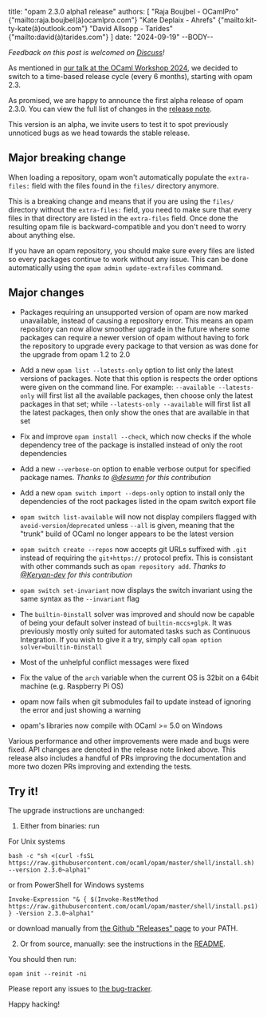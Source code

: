 title: "opam 2.3.0 alpha1 release"
authors: [
  "Raja Boujbel - OCamlPro" {"mailto:raja.boujbel(à)ocamlpro.com"}
  "Kate Deplaix - Ahrefs" {"mailto:kit-ty-kate(à)outlook.com"}
  "David Allsopp - Tarides" {"mailto:david(à)tarides.com"}
]
date: "2024-09-19"
--BODY--

_Feedback on this post is welcomed on [Discuss](https://discuss.ocaml.org/t/ann-opam-2-3-0-alpha1/XXXXX)!_

As mentioned in [our talk at the OCaml Workshop 2024](https://icfp24.sigplan.org/details/ocaml-2024-papers/10/Opam-2-2-and-beyond),
we decided to switch to a time-based release cycle (every 6 months), starting with opam 2.3.

As promised, we are happy to announce the first alpha release of opam 2.3.0.
You can view the full list of changes in the
[release note](https://github.com/ocaml/opam/releases/tag/2.3.0-alpha1).

This version is an alpha, we invite users to test it to spot previously
unnoticed bugs as we head towards the stable release.

## Major breaking change

When loading a repository, opam won't automatically populate the `extra-files:` field with the files found in the `files/` directory anymore.

This is a breaking change and means that if you are using the `files/` directory without the `extra-files:` field, you need to make sure that every files in that directory are listed in the `extra-files` field.
Once done the resulting opam file is backward-compatible and you don't need to worry about anything else.

If you have an opam repository, you should make sure every files are listed so every packages continue to work without any issue.
This can be done automatically using the `opam admin update-extrafiles` command.

## Major changes

* Packages requiring an unsupported version of opam are now marked unavailable, instead of causing a repository error. This means an opam repository can now allow smoother upgrade in the future where some packages can require a newer version of opam without having to fork the repository to upgrade every package to that version as was done for the upgrade from opam 1.2 to 2.0

* Add a new `opam list --latests-only` option to list only the latest versions of packages. Note that this option is respects the order options were given on the command line. For example: `--available --latests-only` will first list all the available packages, then choose only the latest packages in that set; while `--latests-only --available` will first list all the latest packages, then only show the ones that are available in that set

* Fix and improve `opam install --check`, which now checks if the whole dependency tree of the package is installed instead of only the root dependencies

* Add a new `--verbose-on` option to enable verbose output for specified package names. *Thanks to [@desumn](https://github.com/desumn) for this contribution*

* Add a new `opam switch import --deps-only` option to install only the dependencies of the root packages listed in the opam switch export file

* `opam switch list-available` will now not display compilers flagged with `avoid-version`/`deprecated` unless `--all` is given, meaning that the "trunk" build of OCaml no longer appears to be the latest version

* `opam switch create --repos` now accepts git URLs suffixed with `.git` instead of requiring the `git+https://` protocol prefix. This is consistant with other commands such as `opam repository add`. *Thanks to [@Keryan-dev](https://github.com/Keryan-dev) for this contribution*

* `opam switch set-invariant` now displays the switch invariant using the same syntax as the `--invariant` flag

* The `builtin-0install` solver was improved and should now be capable of being your default solver instead of `builtin-mccs+glpk`. It was previously mostly only suited for automated tasks such as Continuous Integration. If you wish to give it a try, simply call `opam option solver=builtin-0install`

* Most of the unhelpful conflict messages were fixed

* Fix the value of the `arch` variable when the current OS is 32bit on a 64bit machine (e.g. Raspberry Pi OS)

* opam now fails when git submodules fail to update instead of ignoring the error and just showing a warning

* opam's libraries now compile with OCaml >= 5.0 on Windows

Various performance and other improvements were made and bugs were fixed.
API changes are denoted in the release note linked above.
This release also includes a handful of PRs improving the documentation and more two dozen PRs improving and extending the tests.

## Try it!

The upgrade instructions are unchanged:

1. Either from binaries: run

For Unix systems
```
bash -c "sh <(curl -fsSL https://raw.githubusercontent.com/ocaml/opam/master/shell/install.sh) --version 2.3.0~alpha1"
```
or from PowerShell for Windows systems
```
Invoke-Expression "& { $(Invoke-RestMethod https://raw.githubusercontent.com/ocaml/opam/master/shell/install.ps1) } -Version 2.3.0~alpha1"
```
or download manually from [the Github "Releases" page](https://github.com/ocaml/opam/releases/tag/2.3.0-alpha1) to your PATH.

2. Or from source, manually: see the instructions in the [README](https://github.com/ocaml/opam/tree/2.3.0-alpha1#compiling-this-repo).


You should then run:
```
opam init --reinit -ni
```


Please report any issues to [the bug-tracker](https://github.com/ocaml/opam/issues).

Happy hacking!
